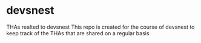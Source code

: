 # devsnest
THAs realted to devsnest
This repo is created for the course of devsnest to keep track of the THAs that are shared on a regular basis
